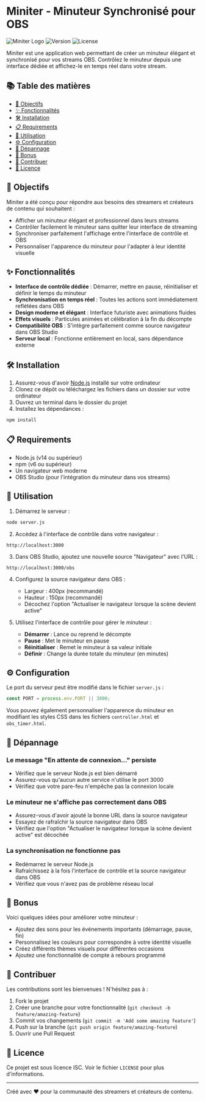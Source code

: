 # Miniter - Minuteur Synchronisé pour OBS

![Miniter Logo](https://img.shields.io/badge/Miniter-Minuteur%20OBS-40e0ff)
![Version](https://img.shields.io/badge/Version-1.0.0-blue)
![License](https://img.shields.io/badge/License-ISC-green)

Miniter est une application web permettant de créer un minuteur élégant et synchronisé pour vos streams OBS. Contrôlez le minuteur depuis une interface dédiée et affichez-le en temps réel dans votre stream.

## 📚 Table des matières

- [🎯 Objectifs](#-objectifs)
- [✨ Fonctionnalités](#-fonctionnalités)
- [🛠️ Installation](#️-installation)
- [📋 Requirements](#-requirements)
- [🚀 Utilisation](#-utilisation)
- [⚙️ Configuration](#️-configuration)
- [🔧 Dépannage](#-dépannage)
- [🎁 Bonus](#-bonus)
- [🤝 Contribuer](#-contribuer)
- [📄 Licence](#-licence)

## 🎯 Objectifs

Miniter a été conçu pour répondre aux besoins des streamers et créateurs de contenu qui souhaitent :

- Afficher un minuteur élégant et professionnel dans leurs streams
- Contrôler facilement le minuteur sans quitter leur interface de streaming
- Synchroniser parfaitement l'affichage entre l'interface de contrôle et OBS
- Personnaliser l'apparence du minuteur pour l'adapter à leur identité visuelle

## ✨ Fonctionnalités

- **Interface de contrôle dédiée** : Démarrer, mettre en pause, réinitialiser et définir le temps du minuteur
- **Synchronisation en temps réel** : Toutes les actions sont immédiatement reflétées dans OBS
- **Design moderne et élégant** : Interface futuriste avec animations fluides
- **Effets visuels** : Particules animées et célébration à la fin du décompte
- **Compatibilité OBS** : S'intègre parfaitement comme source navigateur dans OBS Studio
- **Serveur local** : Fonctionne entièrement en local, sans dépendance externe

## 🛠️ Installation

1. Assurez-vous d'avoir [Node.js](https://nodejs.org/) installé sur votre ordinateur
2. Clonez ce dépôt ou téléchargez les fichiers dans un dossier sur votre ordinateur
3. Ouvrez un terminal dans le dossier du projet
4. Installez les dépendances :

```bash
npm install
```

## 📋 Requirements

- Node.js (v14 ou supérieur)
- npm (v6 ou supérieur)
- Un navigateur web moderne
- OBS Studio (pour l'intégration du minuteur dans vos streams)

## 🚀 Utilisation

1. Démarrez le serveur :

```bash
node server.js
```

2. Accédez à l'interface de contrôle dans votre navigateur :

```
http://localhost:3000
```

3. Dans OBS Studio, ajoutez une nouvelle source "Navigateur" avec l'URL :

```
http://localhost:3000/obs
```

4. Configurez la source navigateur dans OBS :
   - Largeur : 400px (recommandé)
   - Hauteur : 150px (recommandé)
   - Décochez l'option "Actualiser le navigateur lorsque la scène devient active"

5. Utilisez l'interface de contrôle pour gérer le minuteur :
   - **Démarrer** : Lance ou reprend le décompte
   - **Pause** : Met le minuteur en pause
   - **Réinitialiser** : Remet le minuteur à sa valeur initiale
   - **Définir** : Change la durée totale du minuteur (en minutes)

## ⚙️ Configuration

Le port du serveur peut être modifié dans le fichier `server.js` :

```javascript
const PORT = process.env.PORT || 3000;
```

Vous pouvez également personnaliser l'apparence du minuteur en modifiant les styles CSS dans les fichiers `controller.html` et `obs_timer.html`.

## 🔧 Dépannage

### Le message "En attente de connexion..." persiste

- Vérifiez que le serveur Node.js est bien démarré
- Assurez-vous qu'aucun autre service n'utilise le port 3000
- Vérifiez que votre pare-feu n'empêche pas la connexion locale

### Le minuteur ne s'affiche pas correctement dans OBS

- Assurez-vous d'avoir ajouté la bonne URL dans la source navigateur
- Essayez de rafraîchir la source navigateur dans OBS
- Vérifiez que l'option "Actualiser le navigateur lorsque la scène devient active" est décochée

### La synchronisation ne fonctionne pas

- Redémarrez le serveur Node.js
- Rafraîchissez à la fois l'interface de contrôle et la source navigateur dans OBS
- Vérifiez que vous n'avez pas de problème réseau local

## 🎁 Bonus

Voici quelques idées pour améliorer votre minuteur :

- Ajoutez des sons pour les événements importants (démarrage, pause, fin)
- Personnalisez les couleurs pour correspondre à votre identité visuelle
- Créez différents thèmes visuels pour différentes occasions
- Ajoutez une fonctionnalité de compte à rebours programmé

## 🤝 Contribuer

Les contributions sont les bienvenues ! N'hésitez pas à :

1. Fork le projet
2. Créer une branche pour votre fonctionnalité (`git checkout -b feature/amazing-feature`)
3. Commit vos changements (`git commit -m 'Add some amazing feature'`)
4. Push sur la branche (`git push origin feature/amazing-feature`)
5. Ouvrir une Pull Request

## 📄 Licence

Ce projet est sous licence ISC. Voir le fichier `LICENSE` pour plus d'informations.

---

Créé avec ❤️ pour la communauté des streamers et créateurs de contenu.